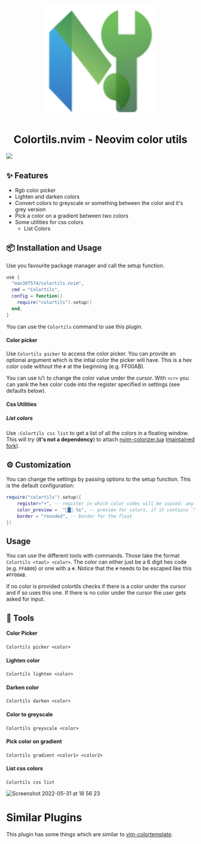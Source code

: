 <div align="center">

<img src="res/colortils.svg" width=300>

# Colortils.nvim - Neovim color utils

</div>

<img src=https://user-images.githubusercontent.com/81827001/172020187-8011c927-13b4-4f75-b0c3-e76117136416.gif width="500"/>

## ✨ Features
- Rgb color picker
- Lighten and darken colors
- Convert colors to greyscale or something between the color and it's grey version
- Pick a color on a gradient between two colors
- Some utilities for css colors
    - List Colors

## 📦 Installation and Usage

Use you favourite package manager and call the setup function.
```lua
use {
  "max397574/colortils.nvim",
  cmd = "Colortils",
  config = function()
    require("colortils").setup()
  end,
}
```

You can use the `Colortils` command to use this plugin.

#### Color picker
Use `Colortils picker` to access the color picker.
You can provide an optional argument which is the intial color the picker will have.
This is a hex color code without the `#` at the beginning (e.g. FF00AB).

You can use `h`/`l` to change the color value under the cursor.
With `<cr>` you can yank the hex color code into the register specified in settings (see defaults below).

#### Css Utilities
##### List colors
Use `:Colortils css list` to get a list of all the colors in a floating window.
This will *try* (**it's not a dependency**) to attach [nvim-colorizer.lua](https://github.com/norcalli/nvim-colorizer.lua) ([maintained fork](https://github.com/xiyaowong/nvim-colorizer.lua)).

## ⚙️ Customization
You can change the settings by passing options to the setup function.
This is the default configuration:
```lua
require("colortils").setup({
    register="+", -- register in which color codes will be copied: any register
    color_preview =  "█ %s", -- preview for colors, if it contains `%s` this will be replaced with a hex color code of the color
    border = "rounded", -- border for the float
})
```

## Usage
You can use the different tools with commands.
Those take the format `Colortils <tool> <color>`.
The color can either just be a 6 digit hex code (e.g. `FFAB00`) or one with a `#`.
Notice that the `#` needs to be escaped like this `#FF00AB`.

If no color is provided colortils checks if there is a color under the cursor and if so uses this one.
If there is no color under the cursor the user gets asked for input.

## 👀 Tools

#### Color Picker
`Colortils picker <color>`

#### Lighten color
`Colortils lighten <color>`

#### Darken color
`Colortils darken <color>`

#### Color to greyscale
`Colortils greyscale <color>`

#### Pick color on gradient
`Colortils gradient <color1> <color2>`

#### List css colors
`Colortils css list`

![Screenshot 2022-05-31 at 18 56 23](https://user-images.githubusercontent.com/81827001/171230907-313fddc8-29e6-4b97-a842-8ea69ed5b6d5.png)

# Similar Plugins
This plugin has some things which are similar to [vim-colortemplate](https://github.com/lifepillar/vim-colortemplate).
